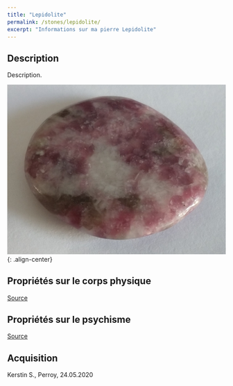 ```yaml
---
title: "Lepidolite"
permalink: /stones/lepidolite/
excerpt: "Informations sur ma pierre Lepidolite"
---
```


## Description
Description.

![Lepidolite](/images/stones/Lepidolite_Kerstin_20200524.jpg "Lepidolite"){: .align-center}


## Propriétés sur le corps physique


[Source](https://)


## Propriétés sur le psychisme


[Source](https://)

## Acquisition
Kerstin S., Perroy, 24.05.2020
